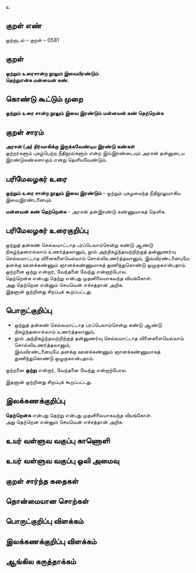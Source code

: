 உ

## குறள் எண் 

ஒற்றாடல்  – குறள் – 0581  

## குறள் 

**ஒற்றும் உரைசான்ற நூலும் இவையிரண்டும்  
தெற்றுஎன்க மன்னவன் கண்.**  

## கொண்டு கூட்டும் முறை

**ஒற்றும் உரை சான்ற நூலும் இவை இரண்டும் மன்னவன் கண் தெற்றென்க**

## குறள் சாரம் 

**அரசன் (அ) நிர்வாகிக்கு இருக்கவேண்டிய இரண்டு கண்கள்**  
ஒற்றர்களும் புகழ்பெற்ற நீதிநூல்களும் என்ற இவ்இரண்டையும் அரசன் தன்னுடைய இரண்டுகண்களாகும் என்று தெளியவேண்டும்.  

## பரிமேலழகர் உரை

**ஒற்றும் உரை சான்ற நூலும் இவை இரண்டும்** - ஒற்றும் புகழமைந்த நீதிநூலுமாகிய இவைஇரண்டனையும்  

**மன்னவன் கண் தெற்றென்க** - அரசன் தன்இரண்டு கண்ணுமாகத் தெளிக. 

## பரிமேலழகர் உரைகுறிப்பு   

ஒற்றுத் தன்கண் செல்லமாட்டாத பரப்பெலாம்சென்று கண்டு ஆண்டு நிகழ்ந்தனஎல்லாம் உணர்த்தலானும், நூல் அந்நிகழ்ந்தவற்றிற்குத் தன்னுணர்வு செல்லமாட்டாத வினைகளையெல்லாம் சொல்லிஉணர்த்தலானும், இவ்விரண்டனையுமே தனக்கு ஊனக்கண்ணும் ஞானக்கண்ணுமாகத் துணிந்துகொண்டு ஒழுகுகஎன்பதாம்.  
ஒற்றனை ஒற்று என்றார், வேந்தனை வேந்து என்றாற்போல.  
தெற்றென்க என்பது தெற்று என்பது முதனிலையாகவந்த வியங்கோள்.  
அது தெற்றென என்னும் செயவென் எச்சத்தான் அறிக.  
இதனான் ஒற்றினது சிறப்புக் கூறப்பட்டது.   
 
## பொருட்குறிப்பு 

* ஒற்றுத் தன்கண் செல்லமாட்டாத பரப்பெலாம்சென்று கண்டு ஆண்டு நிகழ்ந்தனஎல்லாம் உணர்த்தலானும்,    
* நூல் அந்நிகழ்ந்தவற்றிற்குத் தன்னுணர்வு செல்லமாட்டாத வினைகளையெல்லாம் சொல்லிஉணர்த்தலானும்,  
இவ்விரண்டனையுமே தனக்கு ஊனக்கண்ணும் ஞானக்கண்ணுமாகத் துணிந்துகொண்டு ஒழுகுகஎன்பதாம். 

ஒற்றனை **ஒற்று** என்றார், வேந்தனை வேந்து என்றாற்போல.  

இதனான் ஒற்றினது சிறப்புக் கூறப்பட்டது.    

## இலக்கணக்குறிப்பு  

**தெற்றென்க** என்பது தெற்று என்பது முதனிலையாகவந்த வியங்கோள்.  
அது தெற்றென என்னும் செயவென் எச்சத்தான் அறிக.  

## உயர் வள்ளுவ வகுப்பு காணொளி


## உயர் வள்ளுவ வகுப்பு ஒலி அமைவு 

 
## குறள் சார்ந்த கதைகள் 


## தொன்மையான சொற்கள்


## பொருட்குறிப்பு விளக்கம்


## இலக்கணக்குறிப்பு விளக்கம்


## ஆங்கில கருத்தாக்கம் 


